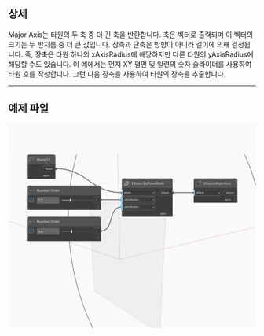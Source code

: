 ## 상세
Major Axis는 타원의 두 축 중 더 긴 축을 반환합니다. 축은 벡터로 출력되며 이 벡터의 크기는 두 반지름 중 더 큰 값입니다. 장축과 단축은 방향이 아니라 길이에 의해 결정됩니다. 즉, 장축은 타원 하나의 xAxisRadius에 해당하지만 다른 타원의 yAxisRadius에 해당할 수도 있습니다. 이 예에서는 먼저 XY 평면 및 일련의 숫자 슬라이더를 사용하여 타원 호를 작성합니다. 그런 다음 장축을 사용하여 타원의 장축을 추출합니다.
___
## 예제 파일

![MajorAxis](./Autodesk.DesignScript.Geometry.Ellipse.MajorAxis_img.jpg)

